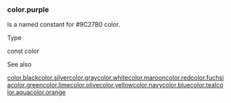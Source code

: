 ### color.purple

Is a named constant for #9C27B0 color.

Type

const color

See also

[color.black](#const_color.black)[color.silver](#const_color.silver)[color.gray](#const_color.gray)[color.white](#const_color.white)[color.maroon](#const_color.maroon)[color.red](#const_color.red)[color.fuchsia](#const_color.fuchsia)[color.green](#const_color.green)[color.lime](#const_color.lime)[color.olive](#const_color.olive)[color.yellow](#const_color.yellow)[color.navy](#const_color.navy)[color.blue](#const_color.blue)[color.teal](#const_color.teal)[color.aqua](#const_color.aqua)[color.orange](#const_color.orange)
